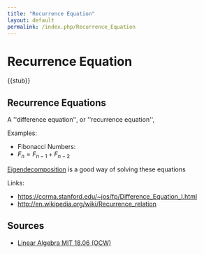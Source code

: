 ```yaml
---
title: "Recurrence Equation"
layout: default
permalink: /index.php/Recurrence_Equation
---
```


# Recurrence Equation

{{stub}}

## Recurrence Equations
A ''difference equation'', or ''recurrence equation'', 

Examples:
- Fibonacci Numbers:
- $F_n = F_{n - 1} + F_{n-2}$


[Eigendecomposition](Eigendecomposition) is a good way of solving these equations 


Links:
- https://ccrma.stanford.edu/~jos/fp/Difference_Equation_I.html
- http://en.wikipedia.org/wiki/Recurrence_relation


## Sources
- [Linear Algebra MIT 18.06 (OCW)](Linear_Algebra_MIT_18.06_(OCW))